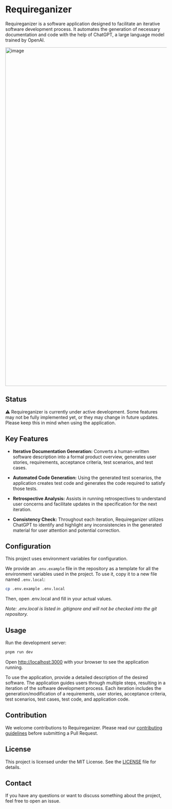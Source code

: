 # Requireganizer

Requireganizer is a software application designed to facilitate an iterative software development process. It automates the generation of necessary documentation and code with the help of ChatGPT, a large language model trained by OpenAI.

<img width="1055" alt="image" src="https://github.com/sassanh/requireganizer/assets/1270688/89a9873c-7b80-4ab0-a647-c2f246f42401">

## Status

:warning: Requireganizer is currently under active development. Some features may not be fully implemented yet, or they may change in future updates. Please keep this in mind when using the application.

## Key Features

- **Iterative Documentation Generation:** Converts a human-written software description into a formal product overview, generates user stories, requirements, acceptance criteria, test scenarios, and test cases.

- **Automated Code Generation:** Using the generated test scenarios, the application creates test code and generates the code required to satisfy those tests.

- **Retrospective Analysis:** Assists in running retrospectives to understand user concerns and facilitate updates in the specification for the next iteration.

- **Consistency Check:** Throughout each iteration, Requireganizer utilizes ChatGPT to identify and highlight any inconsistencies in the generated material for user attention and potential correction.

## Configuration

This project uses environment variables for configuration.

We provide an `.env.example` file in the repository as a template for all the environment variables used in the project. To use it, copy it to a new file named `.env.local`:

```bash
cp .env.example .env.local
```

Then, open .env.local and fill in your actual values.

_Note: .env.local is listed in .gitignore and will not be checked into the git repository._

## Usage

Run the development server:

```bash
pnpm run dev
```

Open [http://localhost:3000](http://localhost:3000) with your browser to see the application running.

To use the application, provide a detailed description of the desired software. The application guides users through multiple steps, resulting in a iteration of the software development process. Each iteration includes the generation/modification of a requirements, user stories, acceptance criteria, test scenarios, test cases, test code, and application code.

## Contribution

We welcome contributions to Requireganizer. Please read our [contributing guidelines](/CONTRIBUTING.md) before submitting a Pull Request.

## License

This project is licensed under the MIT License. See the [LICENSE](/LICENSE) file for details.

## Contact

If you have any questions or want to discuss something about the project, feel free to open an issue.
